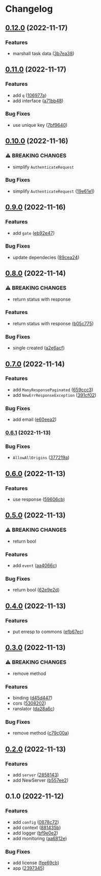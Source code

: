 # Changelog

## [0.12.0](https://www.github.com/glocurrency/commons/compare/v0.11.0...v0.12.0) (2022-11-17)


### Features

* marshall task data ([3b7ea38](https://www.github.com/glocurrency/commons/commit/3b7ea3814dcb90aa5a87d509be4fbfe30dd7c6ae))

## [0.11.0](https://www.github.com/glocurrency/commons/compare/v0.10.0...v0.11.0) (2022-11-17)


### Features

* add `q` ([106977a](https://www.github.com/glocurrency/commons/commit/106977a80ae2e737858c1afcdee2df323522fdee))
* add interface ([a71bb48](https://www.github.com/glocurrency/commons/commit/a71bb483a80a9bd3958086431095a1fd67e2f61f))


### Bug Fixes

* use unique key ([7bf9640](https://www.github.com/glocurrency/commons/commit/7bf96402438ad2dce78df3111cf2f8278d5c999d))

## [0.10.0](https://www.github.com/glocurrency/commons/compare/v0.9.0...v0.10.0) (2022-11-16)


### ⚠ BREAKING CHANGES

* simplify `AuthenticateRequest`

### Bug Fixes

* simplify `AuthenticateRequest` ([19e61e1](https://www.github.com/glocurrency/commons/commit/19e61e1984c941712cb4250a6c7a5a075b3940d4))

## [0.9.0](https://www.github.com/glocurrency/commons/compare/v0.8.0...v0.9.0) (2022-11-16)


### Features

* add `gate` ([eb92e47](https://www.github.com/glocurrency/commons/commit/eb92e47702dcbdac7cd52a8cd664aacc732f688b))


### Bug Fixes

* update dependecies ([89cea24](https://www.github.com/glocurrency/commons/commit/89cea2427552deb25db0ff454ebac232995095fe))

## [0.8.0](https://www.github.com/glocurrency/commons/compare/v0.7.0...v0.8.0) (2022-11-14)


### ⚠ BREAKING CHANGES

* return status with response

### Features

* return status with response ([b05c775](https://www.github.com/glocurrency/commons/commit/b05c775f5385a59b5324eb7a0ec511affccea77a))


### Bug Fixes

* single created ([a2e6acf](https://www.github.com/glocurrency/commons/commit/a2e6acff2e65d1da1bd014adedfa0cd5c3ce59c3))

## [0.7.0](https://www.github.com/glocurrency/commons/compare/v0.6.1...v0.7.0) (2022-11-14)


### Features

* add `ManyResponsePaginated` ([659ccc3](https://www.github.com/glocurrency/commons/commit/659ccc3c5b97cb9e9bca539dcf71398f865b97ed))
* add `NewErrResponseException` ([391cf02](https://www.github.com/glocurrency/commons/commit/391cf026d364ce41e1dc4b69b3782c6fe97aa43b))


### Bug Fixes

* add email ([e60eea2](https://www.github.com/glocurrency/commons/commit/e60eea2bdda9ade898cfb5a8fa9b22b6626ab156))

### [0.6.1](https://www.github.com/glocurrency/commons/compare/v0.6.0...v0.6.1) (2022-11-13)


### Bug Fixes

* `AllowAllOrigins` ([377219a](https://www.github.com/glocurrency/commons/commit/377219a39701f2a4e2354f15fb16e43f519bcbf4))

## [0.6.0](https://www.github.com/glocurrency/commons/compare/v0.5.0...v0.6.0) (2022-11-13)


### Features

* use response ([59606cb](https://www.github.com/glocurrency/commons/commit/59606cb3385a91dc3f8ded67b5ca1c31b066f0e4))

## [0.5.0](https://www.github.com/glocurrency/commons/compare/v0.4.0...v0.5.0) (2022-11-13)


### ⚠ BREAKING CHANGES

* return bool

### Features

* add `event` ([aa4066c](https://www.github.com/glocurrency/commons/commit/aa4066c6119a59c34e42db8f0c490e222e2a3e80))


### Bug Fixes

* return bool ([62e9e2d](https://www.github.com/glocurrency/commons/commit/62e9e2d43939f85f73a34eeb725716bb347cb49f))

## [0.4.0](https://www.github.com/glocurrency/commons/compare/v0.3.0...v0.4.0) (2022-11-13)


### Features

* put erresp to commons ([efb67ec](https://www.github.com/glocurrency/commons/commit/efb67ec1927547053f87010abd03628cb0ac35d8))

## [0.3.0](https://www.github.com/glocurrency/commons/compare/v0.2.0...v0.3.0) (2022-11-13)


### ⚠ BREAKING CHANGES

* remove method

### Features

* binding ([d45d447](https://www.github.com/glocurrency/commons/commit/d45d44784d6cb2bd9d67ed466443efce0d0c476d))
* cors ([5308202](https://www.github.com/glocurrency/commons/commit/5308202ba9fa3082c8b4a84f6711156bb810f267))
* ranslator ([da28a6c](https://www.github.com/glocurrency/commons/commit/da28a6c39a1932501014181101ae592076f85475))


### Bug Fixes

* remove method ([c79c00a](https://www.github.com/glocurrency/commons/commit/c79c00a048637eb3a98ee2dedb90655ebbe77d1e))

## [0.2.0](https://www.github.com/glocurrency/commons/compare/v0.1.0...v0.2.0) (2022-11-13)


### Features

* add `server` ([2858143](https://www.github.com/glocurrency/commons/commit/2858143d8454c6edb5d4940643488182f1bfbdc5))
* add NewServer ([b557ee2](https://www.github.com/glocurrency/commons/commit/b557ee2dcf31b6f63c39b3b360b4d5e570329c74))

## 0.1.0 (2022-11-12)


### Features

* add `config` ([0878c72](https://www.github.com/glocurrency/commons/commit/0878c7209d7b28c2f3b43ebbeb2d09abc99bfe6c))
* add context ([881435b](https://www.github.com/glocurrency/commons/commit/881435b80afa337f5cce644595a79dadcc2c627e))
* add logger ([bf9e0e2](https://www.github.com/glocurrency/commons/commit/bf9e0e22363143c583efa815dfcbd19098017df3))
* add monitoring ([aa6812e](https://www.github.com/glocurrency/commons/commit/aa6812e38c16351fe71604979e72185bfebb9696))


### Bug Fixes

* add license ([fee69cb](https://www.github.com/glocurrency/commons/commit/fee69cb263efd82062d91aa98d85265e5065f619))
* app ([2397345](https://www.github.com/glocurrency/commons/commit/2397345df9839b6040ab36507af2563f6e1038ff))
